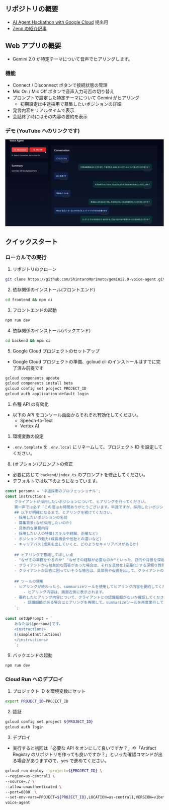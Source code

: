 ## リポジトリの概要

- [AI Agent Hackathon with Google Cloud](https://zenn.dev/hackathons/2024-google-cloud-japan-ai-hackathon) 提出用
- [Zenn の紹介記事](https://zenn.dev/mrmtsntr/articles/3859ec6b61b63b)

## Web アプリの概要

- Gemini 2.0 が特定テーマについて音声でヒアリングします。

### 機能

- Connect / Disconnect ボタンで接続状態の管理
- Mic On / Mic Off ボタンで音声入力可否の切り替え
- プロンプトで設定した特定テーマについて Gemini がヒアリング
  - 初期設定は中途採用で募集したいポジションの詳細
- 発言内容をリアルタイムで表示
- 会話終了時にはその内容の要約を表示

### デモ (YouTube へのリンクです)

[![デモ動画](/thumbnail.png)](https://youtube.com/watch?v=wKNdZgyxNZL4)

## クイックスタート

### ローカルでの実行

1. リポジトリのクローン

```sh
git clone https://github.com/ShintaroMorimoto/gemini2.0-voice-agent.git
```

2. 依存関係のインストール(フロントエンド)

```sh
cd frontend && npm ci
```

3. フロントエンドの起動

```sh
npm run dev
```

4. 依存関係のインストール(バックエンド)

```sh
cd backend && npm ci
```

5. Google Cloud プロジェクトのセットアップ

- Google Cloud プロジェクトの準備、gcloud cli のインストールはすでに完了済み前提です

```sh
gcloud components update
gcloud components install beta
gcloud config set project PROJECT_ID
gcloud auth application-default login
```

1. 各種 API の有効化

- 以下の API をコンソール画面からそれぞれ有効化してください。
  - Speech-to-Text
  - Vertex AI

1. 環境変数の設定

- `.env.template` を `.env.local` にリネームして、プロジェクト ID を設定してください。

8. (オプション)プロンプトの修正

- 必要に応じて `backend/index.ts` のプロンプトを修正してください。
- デフォルトでは以下のようになっています。

```typescript
const persona = '中途採用のプロフェッショナル';
const instructions = `
	クライアントが採用したいポジションについて、ヒアリングを行ってください。
	第一声では必ず「この度はお時間ありがとうございます。早速ですが、採用したいポジションについて教えていただけますか。」と言ってください。
	## 以下が明確になるまで、ヒアリングを続けてください。
	- 採用したいポジションの名前
	- 募集背景(なぜ採用したいのか)
	- 具体的な業務内容
	- 採用したい人の特徴(スキルや経験、正確など)
	- ポジションの魅力(成長機会や他社との違いなど)
	- キャリアパス(成果を出していくと、どのようなキャリアパスがあるか)

	## ヒアリングで意識してほしい点
	- "なぜその業務をやるのか" "なぜその経験が必要なのか"といった、目的や背景を深堀りする質問をしてください。
	- クライアントから抽象的な回答があった場合は、それを具体化(定量化)する深堀り質問をしてください。
	- クライアントが回答に困っていそうな場合は、具体例や仮説を出して、クライアントのアイデアが出やすくなるような問いかけをしてください。

	## ツールの使用
	- ヒアリングが終わったら、summarizeツールを使用してヒアリング内容を要約してください。
		- ヒアリング内容は、画面左側に表示されます。
	- 要約したヒアリング内容について、クライアントとの認識齟齬がないか確認してください。
		- 認識齟齬がある場合はヒアリングを再開して、summarizeツールを再度実行してください。
	`;

const setUpPrompt = `
	あなたは${persona}です。
	<instructions>
	${sampleInstructions}
	</instructions>
    `;
```

9. バックエンドの起動

```sh
npm run dev
```

### Cloud Run へのデプロイ

1. プロジェクト ID を環境変数にセット

```sh
export PROJECT_ID=PROJECT_ID
```

2. 認証

```sh
gcloud config set project ${PROJECT_ID}
gcloud auth login
```

3. デプロイ

- 実行すると初回は「必要な API をオンにして良いですか？」や「Artifact Registry のリポジトリを作っても良いですか？」といった確認コマンドが出る場合がありますので、yes で進めてください。

```sh
gcloud run deploy --project=${PROJECT_ID} \
--region=us-central1 \
--source=./ \
--allow-unauthenticated \
--port=8080  \
--set-env-vars=PROJECT=${PROJECT_ID},LOCATION=us-central1,VERSION=v1beta1 \
voice-agent
```
